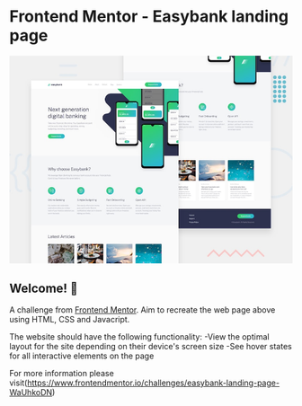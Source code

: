 # Frontend Mentor - Easybank landing page

![Design preview for the Easybank landing page coding challenge](./design/desktop-preview.jpg)

## Welcome! 👋

A challenge from [Frontend Mentor](https://www.frontendmentor.io). Aim to recreate the web page above using HTML, CSS and Javacript.

The website should have the following functionality:
-View the optimal layout for the site depending on their device's screen size
-See hover states for all interactive elements on the page

For more information please visit(https://www.frontendmentor.io/challenges/easybank-landing-page-WaUhkoDN)
